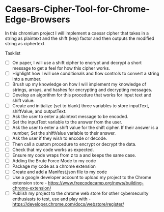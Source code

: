 # Caesars-Cipher-Tool-for-Chrome-Edge-Browsers
In this chromium project I will implement a caesar cipher that takes in a string as plaintext and the shift (key) factor and then outputs the modified string as ciphertext.



Tasklist

- [ ] On paper, I will use a shift cipher to encrypt and decrypt a short message to get a feel for how this cipher works.
- [ ] Highlight how I will use conditionals and flow controls to convert a string into a number.
- [ ] Brush up my knowledge on how I will implement my knowledge of strings, arrays, and hashes for encrypting and decrypting messages.
- [ ] Develop an algorithm for this procedure that works for input text and shift value.
- [ ] Create and initialize (set to blank) three variables to store inputText, shiftValue, and outputText.
- [ ] Ask the user to enter a plaintext message to be encoded. 
- [ ] Set the inputText variable to the answer from the user.
- [ ] Ask the user to enter a shift value for the shift cipher. If their answer is a number; Set the shiftValue variable to their answer.
- [ ] Ask the user if they wish to encode or decode.
- [ ] Then call a custom procedure to encrypt or decrypt the data. 
- [ ] Check that my code works as expected.
- [ ] Ensure my code wraps from z to a and keeps the same case.
- [ ] Adding the Brute Force Mode to my code 
- [ ] Package my code as a chrome extension
- [ ] Create and add a Manifest.json file to my code
- [ ] Use a google developer account to upload my project to the Chrome extension store - https://www.freecodecamp.org/news/building-chrome-extension/ 
- [ ] Publish my project to the chrome web store for other cybersecurity enthusiasts to test, use and play with  - https://developer.chrome.com/docs/webstore/register/ 
